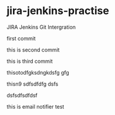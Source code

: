 # jira-jenkins-practise
JIRA Jenkins Git Intergration


first commit


this is second commit


this is third commit


thisotodfgksdngkdsfg  gfg


thisn9 sdfsdfdfg dsfs

dsfsdfsdfdsf


this is email notifier test
